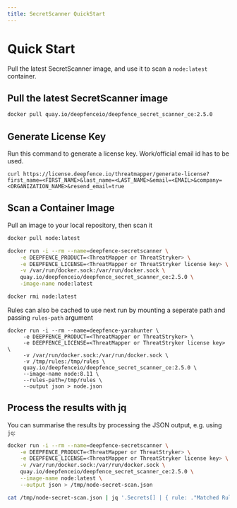 ```yaml
---
title: SecretScanner QuickStart
---
```


# Quick Start

Pull the latest SecretScanner image, and use it to scan a `node:latest` container.

## Pull the latest SecretScanner image

```bash
docker pull quay.io/deepfenceio/deepfence_secret_scanner_ce:2.5.0
```

## Generate License Key

Run this command to generate a license key. Work/official email id has to be used.
```shell
curl https://license.deepfence.io/threatmapper/generate-license?first_name=<FIRST_NAME>&last_name=<LAST_NAME>&email=<EMAIL>&company=<ORGANIZATION_NAME>&resend_email=true
```

## Scan a Container Image

Pull an image to your local repository, then scan it

```bash
docker pull node:latest

docker run -i --rm --name=deepfence-secretscanner \
    -e DEEPFENCE_PRODUCT=<ThreatMapper or ThreatStryker> \
    -e DEEPFENCE_LICENSE=<ThreatMapper or ThreatStryker license key> \
	-v /var/run/docker.sock:/var/run/docker.sock \
	quay.io/deepfenceio/deepfence_secret_scanner_ce:2.5.0 \
	-image-name node:latest

docker rmi node:latest
```

Rules can also be cached to use next run by mounting a seperate path and passing `rules-path` argument
```shell
docker run -i --rm --name=deepfence-yarahunter \
     -e DEEPFENCE_PRODUCT=<ThreatMapper or ThreatStryker> \
     -e DEEPFENCE_LICENSE=<ThreatMapper or ThreatStryker license key> \
     -v /var/run/docker.sock:/var/run/docker.sock \
     -v /tmp/rules:/tmp/rules \
     quay.io/deepfenceio/deepfence_secret_scanner_ce:2.5.0 \
     --image-name node:8.11 \
     --rules-path=/tmp/rules \
     --output json > node.json
```

## Process the results with jq

You can summarise the results by processing the JSON output, e.g. using `jq`:

```bash
docker run -i --rm --name=deepfence-secretscanner \
    -e DEEPFENCE_PRODUCT=<ThreatMapper or ThreatStryker> \
    -e DEEPFENCE_LICENSE=<ThreatMapper or ThreatStryker license key> \
    -v /var/run/docker.sock:/var/run/docker.sock \
    quay.io/deepfenceio/deepfence_secret_scanner_ce:2.5.0 \
    --image-name node:latest \
    --output json > /tmp/node-secret-scan.json

cat /tmp/node-secret-scan.json | jq '.Secrets[] | { rule: ."Matched Rule Name", file: ."Full File Name" }'
```